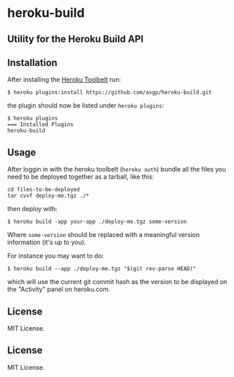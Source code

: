 # heroku-build
## Utility for the Heroku Build API

## Installation
After installing the [Heroku Toolbelt](https://toolbelt.heroku.com/) run:

```shell
$ heroku plugins:install https://github.com/avgp/heroku-build.git
```
the plugin should now be listed under `heroku plugins`:

```shell
$ heroku plugins
=== Installed Plugins
heroku-build
```

## Usage

After loggin in with the heroku toolbelt (`heroku auth`) bundle all the files you need to be deployed together as a tarball, like this:

```shell
cd files-to-be-deployed
tar cvvf deploy-me.tgz ./*
```
then deploy with:

```shell
$ heroku build -app your-app ./deploy-me.tgz some-version
```

Where `some-version` should be replaced with a meaningful version information (it's up to you).

For instance you may want to do:

```shell
$ heroku build --app ./deploy-me.tgz "$(git rev-parse HEAD)"
```
which will use the current git commit hash as the version to be displayed on the "Activity" panel on heroku.com.

## License
MIT License.

## License
MIT License.